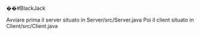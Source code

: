 ��#BlackJack

Avviare prima il server situato in Server/src/Server.java
Poi il client situato in Client/src/Client.java

